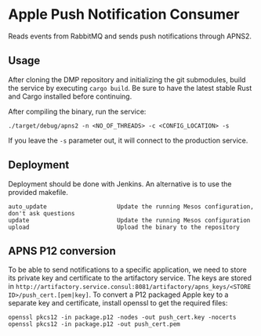 Apple Push Notification Consumer
================================

Reads events from RabbitMQ and sends push notifications through APNS2.

Usage
-----

After cloning the DMP repository and initializing the git submodules, build the
service by executing `cargo build`. Be sure to have the latest stable Rust and
Cargo installed before continuing.

After compiling the binary, run the service:

```
./target/debug/apns2 -n <NO_OF_THREADS> -c <CONFIG_LOCATION> -s
```

If you leave the `-s` parameter out, it will connect to the production service.

Deployment
----------

Deployment should be done with Jenkins. An alternative is to use the provided
makefile.

```
auto_update                    Update the running Mesos configuration, don't ask questions
update                         Update the running Mesos configuration
upload                         Upload the binary to the repository
```

APNS P12 conversion
-------------------

To be able to send notifications to a specific application, we need to store
its private key and certificate to the artifactory service. The keys are stored
in `http://artifactory.service.consul:8081/artifactory/apns_keys/<STORE
ID>/push_cert.[pem|key]`. To convert a P12 packaged Apple key to a separate key
and certificate, install openssl to get the required files:

```
openssl pkcs12 -in package.p12 -nodes -out push_cert.key -nocerts
openssl pkcs12 -in package.p12 -out push_cert.pem
```
